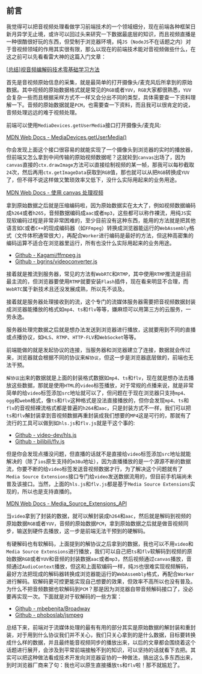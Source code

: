 ## 前言

我觉得可以把音视频处理看做学习前端技术的一个领域细分，现在前端各种框架日新月异学无止境，或许可以回过头来研究一下数据最底层的知识，而且视频直播是一种很酷很好玩的东西，但受制于浏览器环境，纯`JS`（`NodeJS`不在话题之内）对于音视频领域的作用其实很有限，那么以现在的前端技术能对音视频做些什么，在这之前可以先看看雷大神的这篇入门文章：

[[总结]视音频编解码技术零基础学习方法](https://blog.csdn.net/leixiaohua1020/article/details/18893769)

首先是音视频原始信息的采集，就是最简单的打开摄像头/麦克风后所拿到的原始数据。其中视频的原始数据格式就是常见的`RGB`或者`YUV`，`RGB`大家都很熟悉，`YUV`会复杂一些而且根据采样方式不一样又会分出不同的类型，具体需要查一下资料理解一下。音频的原始数据就是`PCM`，也需要查一下资料，而且我可以很肯定的说，音频处理远远的难于视频处理。

前端可以使用`MediaDevices.getUserMedia`接口打开摄像头/麦克风:

[MDN Web Docs - MediaDevices.getUserMedia()](https://developer.mozilla.org/zh-CN/docs/Web/API/MediaDevices/getUserMedia)

你会发现上面这个接口很容易的就能实现了一个摄像头到浏览器的实时的播放器，但前端又怎么拿到中间传输的原始视频数据呢？这就轮到`canvas`出场了，因为`canvas`直接的`ctx.drawImage`方法可以直接绘制视频的某一帧，那我可以每秒截取`24`次，然后再用`ctx.getImageData`获取到`RGB`值，那也就可以从把`RGB`转换成`YUV`了，但不得不说这样做又繁琐效率又低下，没什么实际用起来的业务用途。

[MDN Web Docs - 使用 canvas 处理视频](https://developer.mozilla.org/zh-CN/docs/Web/API/Canvas_API/Manipulating_video_using_canvas)

拿到原始数据之后就是压缩编码啦，因为原始数据实在太大了，例如视频数据编码成`h264`或者`h265`，音频数据编码成`aac`或者`mp3`，这些都可以称作裸流，用纯`JS`实现软编码过程是非常非常困难的，至少目前没有这种东西，能用的方法就是把其他语言如`C`或者`C++`的现成编码器（如`FFmpeg`）转换成浏览器能运行的`WebAssembly`格式（文件体积通常很大），再配合`Worker`进行编码是最好的方法，但这种高密集的编码运算不适合在浏览器里运行，所有也没什么实际用起来的业务用途。

- [Github - Kagami/ffmpeg.js](https://github.com/Kagami/ffmpeg.js)
- [Github - bgrins/videoconverter.js](https://github.com/bgrins/videoconverter.js)

接着就是推流到服务器，常见的方法有`WebRTC`和`RTMP`，其中使用`RTMP`推流是目前最主流的，但浏览器要使用`RTMP`就要安装`Flash`插件，现在看来明显不合理，而`WebRTC`属于新技术且还没发展成熟，所以先不谈及。

接着就是服务器处理接收到的流，这个专门的流媒体服务器需要把音视频数据封装成浏览器能播放的格式如`mp4`、`ts`和`flv`等等，嫌麻烦可以用第三方的云服务，一劳永逸。

服务器处理完数据之后就是想办法发送到浏览器进行播放，这就要用到不同的直播或点播协议，如`HLS`、`RTMP`、`HTTP-FLV`和`WebSocket`等等。

前端能做的就是发起协议的连接，当服务器和浏览器建立了连接，数据就会传过来，浏览器就会根据不同的协议来`解协议`，但这一步是浏览器底层做的，前端也无法干预。

`解协议`出来的数据就是上面的封装格式数据如`mp4`、`ts`和`flv`，现在就是想办法去播放这些数据，那就是使用`HTML`的`video`标签播放，对于常规的点播来说，就是非常简单的给`video`标签添加`src`地址就可以了，但问题在于现在浏览器只支持`mp4`、`ogg`和`webm`格式，像`ts`和`flv`这种格式是没法直接播放的，但你会发现`mp4`、`ts`和`flv`的音视频裸流格式都是普遍的`h264`和`aac`，只是封装方式不一样，我们可以把`ts`和`flv`解封装拿到音视频数据再重封装成我们想要的`MP4`这是可行的，那就有了流行的工具可以做到如`hls.js`和`flv.js`就是干这个事的:

- [Github - video-dev/hls.js](https://github.com/video-dev/hls.js)
- [Github - bilibili/flv.js](https://github.com/bilibili/flv.js)

但是你会发现点播没问题，但直播的话就不是直接给`video`标签添加`src`地址就能解决的（除了`ios`原生支持的`m38u`地址），因为直播播放的是一个源源不断的数据流，你要不断的给`video`标签发送音视频数据才行，为了解决这个问题就有了`Media Source Extensions`接口专门给`video`发送数据流用的，但目前手机端尚未普及该接口。当然，上面的`hls.js`和`flv.js`都是基于`Media Source Extensions`实现的，所以也是支持直播的。

[MDN Web Docs - Media_Source_Extensions_API](https://developer.mozilla.org/zh-CN/docs/Web/API/Media_Source_Extensions_API)

当`video`拿到了封装的数据，就可以解封装成`h264`和`aac`，然后就是解码到视频的原始数据`RGB`或者`YUV`，音频的原始数据`PCM`，拿到原始数据之后就是做音视频同步，输送到硬件去播放，这一步是前端无法干预到的硬解码。

有硬解码也有软解码，上面提到的解协议之后拿到的数据，我也可以不用`video`和`Media Source Extensions`进行播放，我们可以自己把`ts`和`flv`软解码到视频的原始数据`RGB`或者`YUV`和音频的封装数据`aac`或者`mp3`，然后视频通过`canvas`播放，音频通过`AudioContext`播放，但这和上面软编码一样，纯`JS`也很难实现视频解码，最好方法把现成的解码器转换成浏览器能运行的`WebAssembly`格式，再配合`Worker`进行解码。软解码更可控更能实现自己想要的效果，但效率不高所以也没有普及。为什么不把音频数据也软解码到`PCM`？那是因为浏览器自带音频解码接口了，没必要再实现一次。下面就是对于软解码的一些方案：

- [Github - mbebenita/Broadway](https://github.com/mbebenita/Broadway)
- [Github - phoboslab/jsmpeg](https://github.com/phoboslab/jsmpeg)

总结下来，前端对于流媒体处理的最有有用的部分其实是原始数据的解封装和重封装，对于用到什么协议我们并不关心，我们只关心拿到的是什么数据，目标要转换成什么样的数据，并且最终能音视频同步的播放出来，以后的文章都会围绕着这个话题进行展开，会涉及到平常前端接触不到的知识，可以坚持的话就看下去把。其实可以把这种做法看成技术开发向浏览器妥协的一种做法，搞出这么多东西出来，到时浏览器厂商来了句：我也可以原生直接播放`ts`和`flv`啦！那不就尴尬了。
